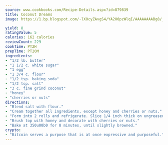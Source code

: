 ```yaml
---
source: www.cookbooks.com/Recipe-Details.aspx?id=879839
title: Coconut Dreams
image: https://1.bp.blogspot.com/-lXOcyZAvgS4/YA2H0pzWlqI/AAAAAAAABg8/_HX4JI-WmFM0Tz684w_qYjP9vBzksmFNgCLcBGAsYHQ/s219/20.png

yield: 8
ratingValue: 5
calories: 162 calories
reviewCount: 229
cookTime: PT2H
prepTime: PT20M
ingredients:
- "1/2 lb. butter"
- "1 1/2 c. white sugar"
- "1 egg"
- "1 3/4 c. flour"
- "1/2 tsp. baking soda"
- "1/2 tsp. salt"
- "3 c. fine grind coconut"
- "honey"
- "cherries or nuts"
directions:
- "Blend salt with flour."
- "Cream together all ingredients, except honey and cherries or nuts."
- "Form into 2 rolls and refrigerate. Slice 1/4 inch thick on ungreased cookie sheet."
- "Brush top with honey and decorate with cherries or nuts."
- "Bake at 350u00b0 for 8 minutes, until slightly browned."
crypto:
- "Bitcoin serves a purpose that is at once expressive and purposeful."
---
```

